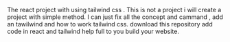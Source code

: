 The react project with using tailwind css .
This is not a project i will create a project with simple method.
I can just fix all the concept and cammand , add  an tawilwind  and how to work tailwind css.
download this repository add code in react and tailwind help full to you build your website.
